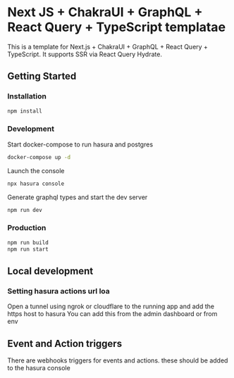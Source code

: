 # Next JS + ChakraUI + GraphQL + React Query + TypeScript templatae

This is a template for Next.js + ChakraUI + GraphQL + React Query + TypeScript.
It supports SSR via React Query Hydrate.

## Getting Started

### Installation

```bash
npm install
```

### Development

Start docker-compose to run hasura and postgres

```bash
docker-compose up -d
```

Launch the console

```bash
npx hasura console
```

Generate graphql types and start the dev server

```bash
npm run dev
```

### Production

```bash
npm run build
npm run start
```

## Local development

### Setting hasura actions url loa

Open a tunnel using ngrok or cloudflare to the running app and add the https host to hasura
You can add this from the admin dashboard or from env

## Event and Action triggers

There are webhooks triggers for events and actions. these should be added to the hasura console
